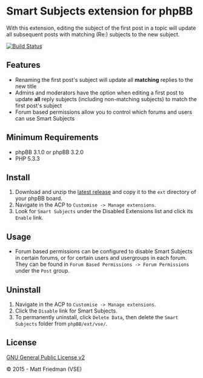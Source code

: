 # Smart Subjects extension for phpBB

With this extension, editing the subject of the first post in a topic will update all subsequent posts with matching (Re:) subjects to the new subject.

[![Build Status](https://travis-ci.org/iMattPro/smartsubjects.svg)](https://travis-ci.org/iMattPro/smartsubjects)

## Features
* Renaming the first post's subject will update all __matching__ replies to the new title
* Admins and moderators have the option when editing a first post to update __all__ reply subjects (including non-matching subjects) to match the first post's subject
* Forum based permissions allow you to control which forums and users can use Smart Subjects

## Minimum Requirements
* phpBB 3.1.0 or phpBB 3.2.0
* PHP 5.3.3

## Install
1. Download and unzip the [latest release](https://github.com/VSEphpbb/smartsubjects/releases) and copy it to the `ext` directory of your phpBB board.
2. Navigate in the ACP to `Customise -> Manage extensions`.
3. Look for `Smart Subjects` under the Disabled Extensions list and click its `Enable` link.

## Usage
* Forum based permissions can be configured to disable Smart Subjects in certain forums, or for certain users and usergroups in each forum. They can be found in `Forum Based Permissions -> Forum Permissions` under the `Post` group.

## Uninstall
1. Navigate in the ACP to `Customise -> Manage extensions`.
2. Click the `Disable` link for Smart Subjects.
3. To permanently uninstall, click `Delete Data`, then delete the `Smart Subjects` folder from `phpBB/ext/vse/`.

## License
[GNU General Public License v2](license.txt)

© 2015 - Matt Friedman (VSE)
